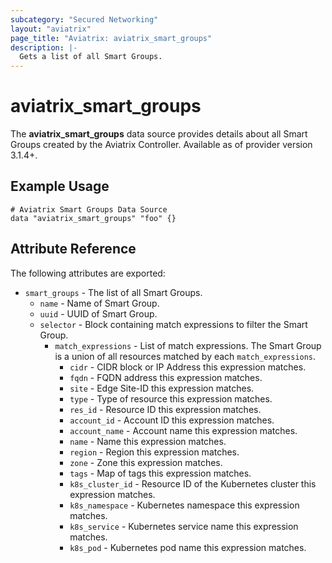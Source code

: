 ```yaml
---
subcategory: "Secured Networking"
layout: "aviatrix"
page_title: "Aviatrix: aviatrix_smart_groups"
description: |-
  Gets a list of all Smart Groups.
---
```


# aviatrix_smart_groups

The **aviatrix_smart_groups** data source provides details about all Smart Groups created by the Aviatrix Controller. Available as of provider version 3.1.4+.

## Example Usage

 ```hcl
 # Aviatrix Smart Groups Data Source
 data "aviatrix_smart_groups" "foo" {}
 ```


## Attribute Reference

The following attributes are exported:
* `smart_groups` - The list of all Smart Groups.
    * `name` - Name of Smart Group.
    * `uuid` - UUID of Smart Group.
    * `selector` - Block containing match expressions to filter the Smart Group.
        * `match_expressions` - List of match expressions. The Smart Group is a union of all resources matched by each `match_expressions`.
            * `cidr` - CIDR block or IP Address this expression matches.
            * `fqdn` - FQDN address this expression matches.
            * `site` - Edge Site-ID this expression matches.
            * `type` - Type of resource this expression matches.
            * `res_id` - Resource ID this expression matches.
            * `account_id` - Account ID this expression matches.
            * `account_name` - Account name this expression matches.
            * `name` - Name this expression matches.
            * `region` - Region this expression matches.
            * `zone` - Zone this expression matches.
            * `tags` - Map of tags this expression matches.
            * `k8s_cluster_id` - Resource ID of the Kubernetes cluster this expression matches.
            * `k8s_namespace` - Kubernetes namespace this expression matches.
            * `k8s_service` - Kubernetes service name this expression matches.
            * `k8s_pod` - Kubernetes pod name this expression matches.
